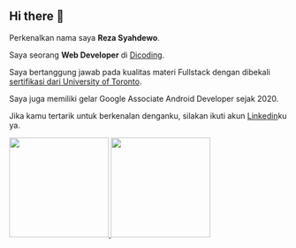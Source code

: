 ## Hi there 👋

Perkenalkan nama saya **Reza Syahdewo**.<br>

Saya seorang **Web Developer** di [Dicoding](https://www.dicoding.com/).<br>

Saya bertanggung jawab pada kualitas materi Fullstack dengan dibekali [sertifikasi dari University of Toronto](https://www.coursera.org/account/accomplishments/specialization/CLKJD8XBXJ3M).<br>

Saya juga memiliki gelar Google Associate Android Developer sejak 2020.<br>

Jika kamu tertarik untuk berkenalan denganku, silakan ikuti akun [Linkedin](https://www.linkedin.com/in/reza-syahdewo/)ku ya.

<p align="left">
<a href="https://github.com/penuliscode">
  <img height="180em" src="https://github-readme-stats-eight-theta.vercel.app/api?username=penuliscode&show_icons=true&theme=algolia&include_all_commits=true&count_private=true"/>
  <img height="180em" src="https://github-readme-stats-eight-theta.vercel.app/api/top-langs/?username=penuliscode&layout=compact&theme=algolia"/>
</a>
</p>
